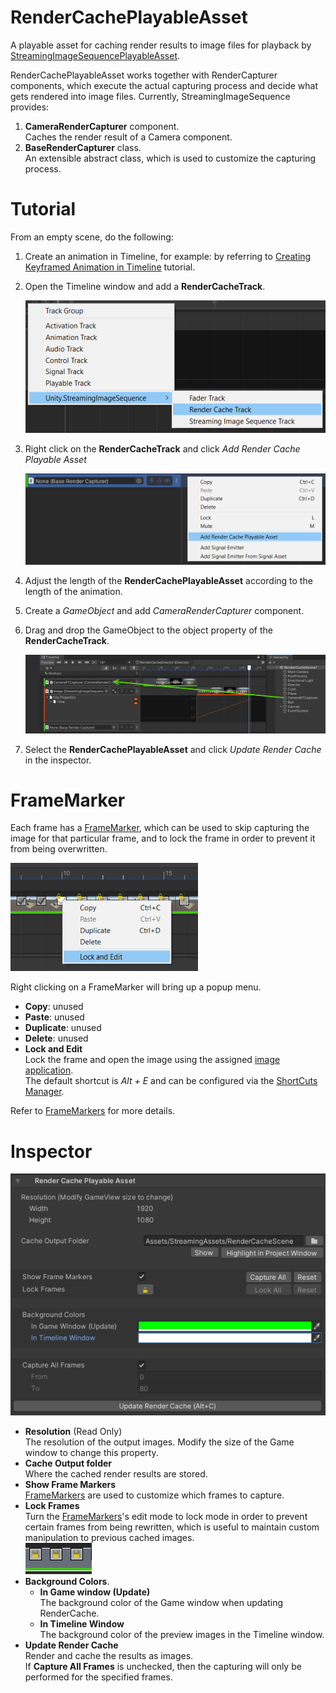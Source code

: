# RenderCachePlayableAsset

A playable asset for caching render results to image files for playback by 
[StreamingImageSequencePlayableAsset](StreamingImageSequencePlayableAsset.md).

RenderCachePlayableAsset works together with RenderCapturer components, which execute the actual capturing process and
decide what gets rendered into image files. Currently, StreamingImageSequence provides: 
1. **CameraRenderCapturer** component.   
   Caches the render result of a Camera component.
1. **BaseRenderCapturer** class.  
   An extensible abstract class, which is used to customize the capturing process.




# Tutorial 

From an empty scene, do the following:

1. Create an animation in Timeline, for example: by referring to
   [Creating Keyframed Animation in Timeline](https://learn.unity.com/tutorial/creating-keyframed-animation-in-timeline) tutorial.

1. Open the Timeline window and add a **RenderCacheTrack**.
 
   ![AddRenderCacheTrack](../images/AddRenderCacheTrack.png)
   
1. Right click on the **RenderCacheTrack** and click *Add Render Cache Playable Asset*
 
   ![AddRenderCachePlayableAsset](../images/AddRenderCachePlayableAsset.png)

1. Adjust the length of the **RenderCachePlayableAsset** according to the length of the animation.

1. Create a *GameObject* and add *CameraRenderCapturer* component.

1. Drag and drop the GameObject to the object property of the **RenderCacheTrack**.

   ![AssignRenderCapturer](../images/AssignRenderCapturer.png)

1. Select the **RenderCachePlayableAsset** and click *Update Render Cache* in the inspector.

# FrameMarker

Each frame has a [FrameMarker](FrameMarkers.md), 
which can be used to skip capturing the image for that particular frame, 
and to lock the frame in order to prevent it from being overwritten.

![FrameMarker](../images/RenderCache_FrameMarker.png)

Right clicking on a FrameMarker will bring up a popup menu.
* **Copy**: unused
* **Paste**: unused
* **Duplicate**: unused
* **Delete**: unused
* **Lock and Edit**  
  Lock the frame and open the image using the assigned [image application](https://docs.unity3d.com/Manual/Preferences.html#External-Tools).  
  The default shortcut is *Alt + E* and can be configured via the [ShortCuts Manager](https://docs.unity3d.com/Manual/UnityHotkeys.html).  

Refer to [FrameMarkers](FrameMarkers.md) for more details. 


# Inspector

![RenderCachePlayableAsset](../images/RenderCachePlayableAssetInspector.png)

* **Resolution** (Read Only)  
  The resolution of the output images. Modify the size of the Game window to change this property.
* **Cache Output folder**  
  Where the cached render results are stored.
* **Show Frame Markers**  
  [FrameMarkers](FrameMarkers.md) are used to customize which frames to capture. 
* **Lock Frames**  
  Turn the [FrameMarkers](FrameMarkers.md)'s edit mode to lock mode 
  in order to prevent certain frames 
  from being rewritten, which is useful to maintain custom manipulation 
  to previous cached images.  
  ![RenderCache_LockFrames](../images/RenderCache_LockFrames.png)
* **Background Colors**.  
  * **In Game window (Update)**  
    The background color of the Game window when updating RenderCache.    
  * **In Timeline Window**  
    The background color of the preview images in the Timeline window.    
* **Update Render Cache**  
  Render and cache the results as images.  
  If **Capture All Frames** is unchecked, then the capturing will only be performed 
  for the specified frames.


